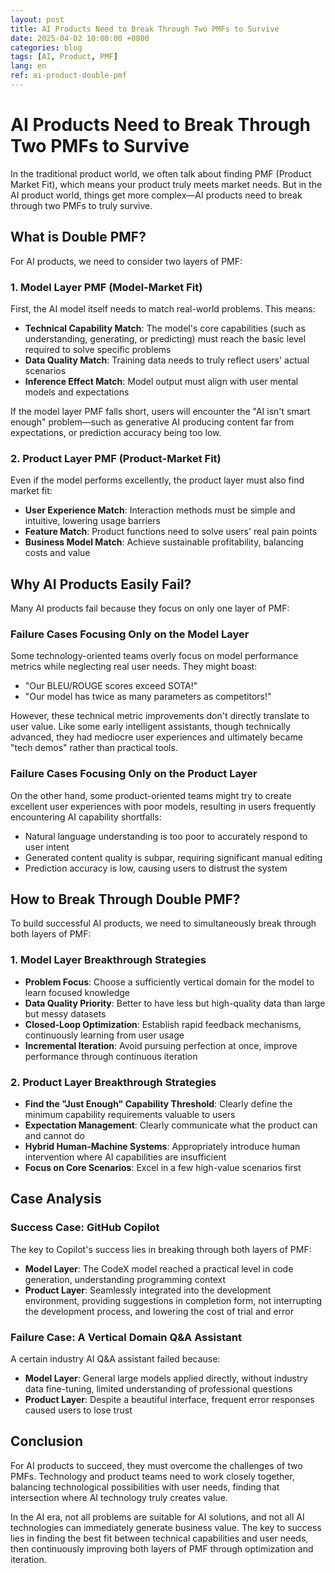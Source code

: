 ```yaml
---
layout: post
title: AI Products Need to Break Through Two PMFs to Survive
date: 2025-04-02 10:00:00 +0800
categories: blog
tags: [AI, Product, PMF]
lang: en
ref: ai-product-double-pmf
---
```


# AI Products Need to Break Through Two PMFs to Survive

In the traditional product world, we often talk about finding PMF (Product Market Fit), which means your product truly meets market needs. But in the AI product world, things get more complex—AI products need to break through two PMFs to truly survive.

## What is Double PMF?

For AI products, we need to consider two layers of PMF:

### 1. Model Layer PMF (Model-Market Fit)

First, the AI model itself needs to match real-world problems. This means:

- **Technical Capability Match**: The model's core capabilities (such as understanding, generating, or predicting) must reach the basic level required to solve specific problems
- **Data Quality Match**: Training data needs to truly reflect users' actual scenarios
- **Inference Effect Match**: Model output must align with user mental models and expectations

If the model layer PMF falls short, users will encounter the "AI isn't smart enough" problem—such as generative AI producing content far from expectations, or prediction accuracy being too low.

### 2. Product Layer PMF (Product-Market Fit)

Even if the model performs excellently, the product layer must also find market fit:

- **User Experience Match**: Interaction methods must be simple and intuitive, lowering usage barriers
- **Feature Match**: Product functions need to solve users' real pain points
- **Business Model Match**: Achieve sustainable profitability, balancing costs and value

## Why AI Products Easily Fail?

Many AI products fail because they focus on only one layer of PMF:

### Failure Cases Focusing Only on the Model Layer

Some technology-oriented teams overly focus on model performance metrics while neglecting real user needs. They might boast:

- "Our BLEU/ROUGE scores exceed SOTA!"
- "Our model has twice as many parameters as competitors!"

However, these technical metric improvements don't directly translate to user value. Like some early intelligent assistants, though technically advanced, they had mediocre user experiences and ultimately became "tech demos" rather than practical tools.

### Failure Cases Focusing Only on the Product Layer

On the other hand, some product-oriented teams might try to create excellent user experiences with poor models, resulting in users frequently encountering AI capability shortfalls:

- Natural language understanding is too poor to accurately respond to user intent
- Generated content quality is subpar, requiring significant manual editing
- Prediction accuracy is low, causing users to distrust the system

## How to Break Through Double PMF?

To build successful AI products, we need to simultaneously break through both layers of PMF:

### 1. Model Layer Breakthrough Strategies

- **Problem Focus**: Choose a sufficiently vertical domain for the model to learn focused knowledge
- **Data Quality Priority**: Better to have less but high-quality data than large but messy datasets
- **Closed-Loop Optimization**: Establish rapid feedback mechanisms, continuously learning from user usage
- **Incremental Iteration**: Avoid pursuing perfection at once, improve performance through continuous iteration

### 2. Product Layer Breakthrough Strategies

- **Find the "Just Enough" Capability Threshold**: Clearly define the minimum capability requirements valuable to users
- **Expectation Management**: Clearly communicate what the product can and cannot do
- **Hybrid Human-Machine Systems**: Appropriately introduce human intervention where AI capabilities are insufficient
- **Focus on Core Scenarios**: Excel in a few high-value scenarios first

## Case Analysis

### Success Case: GitHub Copilot

The key to Copilot's success lies in breaking through both layers of PMF:

- **Model Layer**: The CodeX model reached a practical level in code generation, understanding programming context
- **Product Layer**: Seamlessly integrated into the development environment, providing suggestions in completion form, not interrupting the development process, and lowering the cost of trial and error

### Failure Case: A Vertical Domain Q&A Assistant

A certain industry AI Q&A assistant failed because:

- **Model Layer**: General large models applied directly, without industry data fine-tuning, limited understanding of professional questions
- **Product Layer**: Despite a beautiful interface, frequent error responses caused users to lose trust

## Conclusion

For AI products to succeed, they must overcome the challenges of two PMFs. Technology and product teams need to work closely together, balancing technological possibilities with user needs, finding that intersection where AI technology truly creates value.

In the AI era, not all problems are suitable for AI solutions, and not all AI technologies can immediately generate business value. The key to success lies in finding the best fit between technical capabilities and user needs, then continuously improving both layers of PMF through optimization and iteration. 